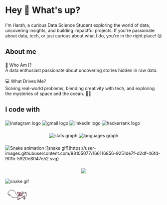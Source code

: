 
###
<h1 align="left">Hey 👋 What's up?</h1>

###

<p align="left"> I'm Harsh, a curious Data Science Student exploring the world of data, uncovering insights, and building impactful projects. If you're passionate about data, tech, or just curious about what I do, you're in the right place! 😊</p>

###

<h2 align="left">About me</h2>

###

<p align="left">🌟 Who Am I?<br>A data enthusiast passionate about uncovering stories hidden in raw data.<br><br>💻 What Drives Me?<br>Solving real-world problems, blending creativity with tech, and exploring the mysteries of space and the ocean. 🌌🌊</p>

###

<h2 align="left">I code with</h2>

###


###

<div align="left">
  <img src="https://img.shields.io/static/v1?message=Instagram&logo=instagram&label=&color=E4405F&logoColor=white&labelColor=&style=for-the-badge" height="35" alt="instagram logo"  />
  <img src="https://img.shields.io/static/v1?message=Gmail&logo=gmail&label=&color=D14836&logoColor=white&labelColor=&style=for-the-badge" height="35" alt="gmail logo"  />
  <img src="https://img.shields.io/static/v1?message=LinkedIn&logo=linkedin&label=&color=0077B5&logoColor=white&labelColor=&style=for-the-badge" height="35" alt="linkedin logo"  />
  <img src="https://img.shields.io/static/v1?message=HackerRank&logo=hackerrank&label=&color=2EC866&logoColor=white&labelColor=&style=for-the-badge" height="35" alt="hackerrank logo"  />
</div>

###

<div align="center">
  <img src="https://github-readme-stats.vercel.app/api?username=HarshKotkar&hide_title=false&hide_rank=false&show_icons=true&include_all_commits=true&count_private=true&disable_animations=false&theme=dracula&locale=en&hide_border=false" height="150" alt="stats graph"  />
  <img src="https://github-readme-stats.vercel.app/api/top-langs?username=HarshKotkar&locale=en&hide_title=false&layout=compact&card_width=320&langs_count=5&theme=dracula&hide_border=false" height="150" alt="languages graph"  />
</div>

###


<img src="https://raw.githubusercontent.com/HarshKotkar/HarshKotkar/output/snake.svg" alt="Snake animation" />
![snake gif](https://user-images.githubusercontent.com/88105077/166116856-9251de7f-d2df-46fd-901b-5920e8047e52.svg)

###

<div align="center">
  <img src="https://profile-counter.glitch.me/HarshKotkar/count.svg?"  />
</div>

![snake gif](https://user-images.githubusercontent.com/88105077/166116856-9251de7f-d2df-46fd-901b-5920e8047e52.svg)

<img src="https://raw.githubusercontent.com/shoaibbshaikhh/shoaibbshaikhh/master/kyubey.gif" height="40" />
